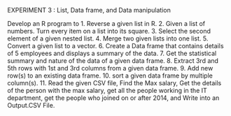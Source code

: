 EXPERIMENT 3 : List, Data frame, and Data manipulation 

Develop an R program to 
    1. Reverse a given list in R. 
    2. Given a list of numbers. Turn every item on a list into its square. 
    3. Select the second element of a given nested list. 
    4. Merge two given lists into one list. 
    5. Convert a given list to a vector. 
    6. Create a Data frame that contains details of 5 employees and displays a summary of the data. 
    7. Get the statistical summary and nature of the data of a given data frame. 
    8. Extract 3rd and 5th rows with 1st and 3rd columns from a given data frame. 
    9. Add new row(s) to an existing data frame. 
    10. sort a given data frame by multiple column(s). 
    11. Read the given CSV file, Find the Max salary, Get the details of the person with the max salary, get all the people working in the IT department, get the people who joined on or after 2014, and Write into an Output.CSV File. 
